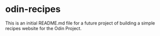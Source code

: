 # odin-recipes
This is an initial README.md file for a future project of building a simple recipes website for the Odin Project.
